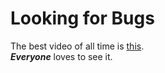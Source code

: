 # Looking for Bugs  

The best video of all time is [this](https://www.youtube.com/watch?v=dQw4w9WgXcQ).  
**_Everyone_** loves to see it.
